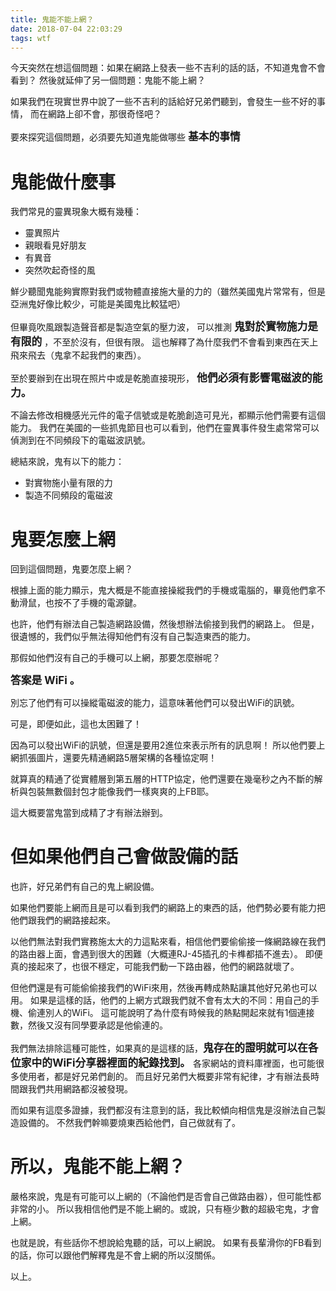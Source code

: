 ```yaml
---
title: 鬼能不能上網？
date: 2018-07-04 22:03:29
tags: wtf
---
```

今天突然在想這個問題：如果在網路上發表一些不吉利的話的話，不知道鬼會不會看到？
然後就延伸了另一個問題：鬼能不能上網？

如果我們在現實世界中說了一些不吉利的話給好兄弟們聽到，會發生一些不好的事情，
而在網路上卻不會，那很奇怪吧？

要來探究這個問題，必須要先知道鬼能做哪些 <big>**基本的事情**</big>

# 鬼能做什麼事

我們常見的靈異現象大概有幾種：
- 靈異照片
- 親眼看見好朋友
- 有異音
- 突然吹起奇怪的風

鮮少聽聞鬼能夠實際對我們或物體直接施大量的力的（雖然美國鬼片常常有，但是亞洲鬼好像比較少，可能是美國鬼比較猛吧）

但畢竟吹風跟製造聲音都是製造空氣的壓力波，
可以推測 <big>**鬼對於實物施力是有限的**</big> ，不至於沒有，但很有限。
這也解釋了為什麼我們不會看到東西在天上飛來飛去（鬼拿不起我們的東西）。

至於要辦到在出現在照片中或是乾脆直接現形，
<big>**他們必須有影響電磁波的能力。**</big>

不論去修改相機感光元件的電子信號或是乾脆創造可見光，都顯示他們需要有這個能力。
我們在美國的一些抓鬼節目也可以看到，他們在靈異事件發生處常常可以偵測到在不同頻段下的電磁波訊號。

總結來說，鬼有以下的能力：
- 對實物施小量有限的力
- 製造不同頻段的電磁波

# 鬼要怎麼上網

回到這個問題，鬼要怎麼上網？

根據上面的能力顯示，鬼大概是不能直接操縱我們的手機或電腦的，畢竟他們拿不動滑鼠，也按不了手機的電源鍵。

也許，他們有辦法自己製造網路設備，然後想辦法偷接到我們的網路上。
但是，很遺憾的，我們似乎無法得知他們有沒有自己製造東西的能力。

那假如他們沒有自己的手機可以上網，那要怎麼辦呢？

<big>**答案是 WiFi 。**</big>

別忘了他們有可以操縱電磁波的能力，這意味著他們可以發出WiFi的訊號。

可是，即便如此，這也太困難了！

因為可以發出WiFi的訊號，但還是要用2進位來表示所有的訊息啊！
所以他們要上網抓張圖片，還要先精通網路5層架構的各種協定啊！

就算真的精通了從實體層到第五層的HTTP協定，他們還要在幾毫秒之內不斷的解析與包裝無數個封包才能像我們一樣爽爽的上FB耶。

這大概要當鬼當到成精了才有辦法辦到。

# 但如果他們自己會做設備的話

也許，好兄弟們有自己的鬼上網設備。

如果他們要能上網而且是可以看到我們的網路上的東西的話，他們勢必要有能力把他們跟我們的網路接起來。

以他們無法對我們實務施太大的力這點來看，相信他們要偷偷接一條網路線在我們的路由器上面，會遇到很大的困難（大概連RJ-45插孔的卡榫都插不進去）。
即便真的接起來了，也很不穩定，可能我們動一下路由器，他們的網路就壞了。

但他們還是有可能偷偷接我們的WiFi來用，然後再轉成熱點讓其他好兄弟也可以用。
如果是這樣的話，他們的上網方式跟我們就不會有太大的不同：用自己的手機、偷連別人的WiFi。
這可能說明了為什麼有時候我的熱點開起來就有1個連接數，然後又沒有同學要承認是他偷連的。

我們無法排除這種可能性，如果真的是這樣的話，<big>**鬼存在的證明就可以在各位家中的WiFi分享器裡面的紀錄找到。**</big>
各家網站的資料庫裡面，也可能很多使用者，都是好兄弟們創的。
而且好兄弟們大概要非常有紀律，才有辦法長時間跟我們共用網路都沒被發現。

而如果有這麼多證據，我們都沒有注意到的話，我比較傾向相信鬼是沒辦法自己製造設備的。
不然我們幹嘛要燒東西給他們，自己做就有了。

# 所以，鬼能不能上網？

嚴格來說，鬼是有可能可以上網的（不論他們是否會自己做路由器），但可能性都非常的小。
所以我相信他們是不能上網的。或說，只有極少數的超級宅鬼，才會上網。

也就是說，有些話你不想說給鬼聽的話，可以上網說。
如果有長輩滑你的FB看到的話，你可以跟他們解釋鬼是不會上網的所以沒關係。

以上。